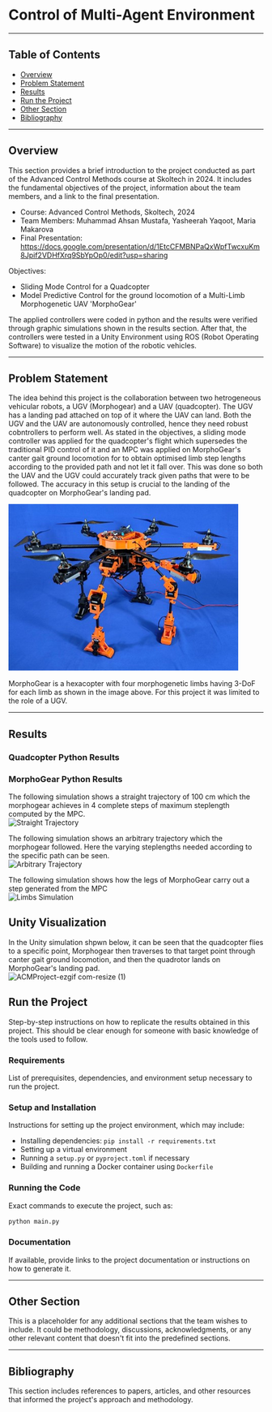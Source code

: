 # Control of Multi-Agent Environment

---

## Table of Contents

- [Overview](#overview)
- [Problem Statement](#problem-statement)
- [Results](#results)
- [Run the Project](#run-the-project)
- [Other Section](#other-section)
- [Bibliography](#bibliography)

---

## Overview
This section provides a brief introduction to the project conducted as part of the Advanced Control Methods course at Skoltech in 2024. It includes the fundamental objectives of the project, information about the team members, and a link to the final presentation.

- Course: Advanced Control Methods, Skoltech, 2024
- Team Members: Muhammad Ahsan Mustafa, Yasheerah Yaqoot, Maria Makarova
- Final Presentation: https://docs.google.com/presentation/d/1EtcCFMBNPaQxWpfTwcxuKm8Jpif2VDHfXrq9SbYpOp0/edit?usp=sharing

Objectives:
- Sliding Mode Control for a Quadcopter
- Model Predictive Control for the ground locomotion of a Multi-Limb Morphogenetic UAV 'MorphoGear'

The applied controllers were coded in python and the results were verified through graphic simulations shown in the results section. After that, the controllers were tested in a Unity Environment using ROS (Robot Operating Software) to visualize the motion of the robotic vehicles. 

---

## Problem Statement
<!-- This section delves into the specifics of the challenge tackled during the project. It provides context, outlines the objectives, and discusses the significance of the problem. -->

The idea behind this project is the collaboration between two hetrogeneous vehicular robots, a UGV (Morphogear) and a UAV (quadcopter). The UGV has a landing pad attached on top of it where the UAV can land. Both the UGV and the UAV are autonomously controlled, hence they need robust cobntrollers to perform well. As stated in the objectives, a sliding mode controller was applied for the quadcopter's flight which supersedes the traditional PID control of it and an MPC was applied on MorphoGear's canter gait ground locomotion for to obtain optimised limb step lengths according to the provided path and not let it fall over. This was done so both the UAV and the UGV could accurately track given paths that were to be followed. The accuracy in this setup is crucial to the landing of the quadcopter on MorphoGear's landing pad.

![MorphoGear](https://github.com/YasheerahYaqoot/acm_project/blob/main/MorphoGear.jpg)

MorphoGear is a hexacopter with four morphogenetic limbs having 3-DoF for each limb as shown in the image above. For this project it was limited to the role of a UGV.

<!-- ### Subsection (if any)
Subsections may be added to further break down the problem, provide background information, or elaborate on specific aspects that are crucial to understanding the project's scope. -->

---

## Results
### Quadcopter Python Results
### MorphoGear Python Results
<!-- This is a comment -->
<!-- Detailed explanation of the findings, performance metrics, and outcomes of the project. This section may include graphs, tables, and other visual aids to support the results. -->
The following simulation shows a straight trajectory of 100 cm which the morphogear achieves in 4 complete steps of maximum steplength computed by the MPC.  
![Straight Trajectory](https://github.com/YasheerahYaqoot/acm_project/assets/140263131/36b11148-613f-4362-b9a5-c5e012a49fe6)

The following simulation shows an arbitrary trajectory which the morphogear followed. Here the varying steplengths needed according to the specific path can be seen.  
![Arbitrary Trajectory](https://github.com/YasheerahYaqoot/acm_project/assets/140263131/72acc1fb-397f-47f9-8eb2-e71c54063f1a)

The following simulation shows how the legs of MorphoGear carry out a step generated from the MPC  
![Limbs Simulation](https://github.com/YasheerahYaqoot/acm_project/assets/140263131/cfd34b74-b26c-403f-9f66-7c85859b7bbe)


## Unity Visualization
In the Unity simulation shpwn below, it can be seen that the quadcopter flies to a specific point, Morphogear then traverses to that target point through canter gait ground locomotion, and then the quadrotor lands on MorphoGear's landing pad.  
![ACMProject-ezgif com-resize (1)](https://github.com/YasheerahYaqoot/acm_project/assets/140263131/249e84a4-3856-424f-8c10-e02e8c4cdd96)


<!-- ### Subsection (if any)
Subsections may be used to organize results into categories, discuss different algorithms or methods used, or compare various scenarios within the project. -->

## Run the Project
Step-by-step instructions on how to replicate the results obtained in this project. This should be clear enough for someone with basic knowledge of the tools used to follow.

### Requirements
List of prerequisites, dependencies, and environment setup necessary to run the project.

### Setup and Installation
Instructions for setting up the project environment, which may include:
- Installing dependencies: `pip install -r requirements.txt`
- Setting up a virtual environment
- Running a `setup.py` or `pyproject.toml` if necessary
- Building and running a Docker container using `Dockerfile`

### Running the Code
Exact commands to execute the project, such as:

```bash
python main.py
```

### Documentation
If available, provide links to the project documentation or instructions on how to generate it.

---

## Other Section
This is a placeholder for any additional sections that the team wishes to include. It could be methodology, discussions, acknowledgments, or any other relevant content that doesn't fit into the predefined sections.

---

## Bibliography
This section includes references to papers, articles, and other resources that informed the project's approach and methodology.
[^1]: M. Martynov, Z. Darush, A. Fedoseev, and D. Tsetserukou, “MorphoGear: An UAV with Multi-Limb Morphogenetic Gear for Rough-Terrain Locomotion,” in 2023 IEEE/ASME International Conference on Advanced Intelligent Mechatronics (AIM), Seattle, WA, USA: IEEE, Jun. 2023, pp. 11–16. doi: 10.1109/AIM46323.2023.10196115.
